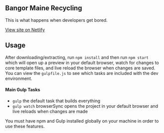 ## Bangor Maine Recycling

This is what happens when developers get bored. 

[View site on Netlify](https://bangormainerecycling.com/)

## Usage

After downloading/extracting, run `npm install` and then run `npm start` which will open up a preview in your default browser, watch for changes to core template files, and live reload the browser when changes are saved. You can view the `gulpfile.js` to see which tasks are included with the dev environment.

#### Main Gulp Tasks

- `gulp` the default task that builds everything
- `gulp watch` browserSync opens the project in your default browser and live reloads when changes are made

You must have npm and Gulp installed globally on your machine in order to use these features.

